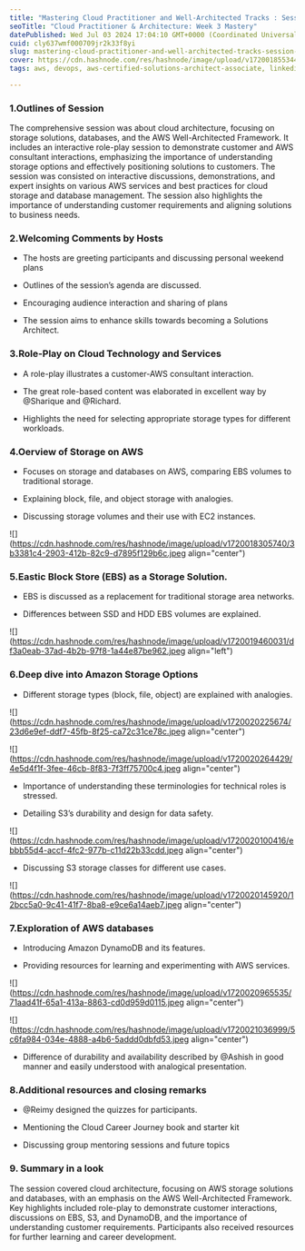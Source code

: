 ```yaml
---
title: "Mastering Cloud Practitioner and Well-Architected Tracks : Session 3"
seoTitle: "Cloud Practitioner & Architecture: Week 3 Mastery"
datePublished: Wed Jul 03 2024 17:04:10 GMT+0000 (Coordinated Universal Time)
cuid: cly637wmf000709jr2k33f8yi
slug: mastering-cloud-practitioner-and-well-architected-tracks-session-3
cover: https://cdn.hashnode.com/res/hashnode/image/upload/v1720018553445/8b8d83f3-d706-4385-bfd9-e0c25817de61.jpeg
tags: aws, devops, aws-certified-solutions-architect-associate, linkedin-learning, besa

---
```


### 1.Outlines of Session

The comprehensive session was about cloud architecture, focusing on storage solutions, databases, and the AWS Well-Architected Framework. It includes an interactive role-play session to demonstrate customer and AWS consultant interactions, emphasizing the importance of understanding storage options and effectively positioning solutions to customers. The session was consisted on interactive discussions, demonstrations, and expert insights on various AWS services and best practices for cloud storage and database management. The session also highlights the importance of understanding customer requirements and aligning solutions to business needs.

### **2.Welcoming Comments by Hosts**

* The hosts are greeting participants and discussing personal weekend plans
    
* Outlines of the session’s agenda are discussed.
    
* Encouraging audience interaction and sharing of plans
    
* The session aims to enhance skills towards becoming a Solutions Architect.
    

### **3.Role-Play on Cloud Technology and Services**

* A role-play illustrates a customer-AWS consultant interaction.
    
* The great role-based content was elaborated in excellent way by @Sharique and @Richard.
    
* Highlights the need for selecting appropriate storage types for different workloads.
    

### **4.Oerview of Storage on AWS**

* Focuses on storage and databases on AWS, comparing EBS volumes to traditional storage.
    
* Explaining block, file, and object storage with analogies.
    
* Discussing storage volumes and their use with EC2 instances.
    

![](https://cdn.hashnode.com/res/hashnode/image/upload/v1720018305740/3b3381c4-2903-412b-82c9-d7895f129b6c.jpeg align="center")

### **5.Eastic Block Store (EBS) as a Storage Solution.**

* EBS is discussed as a replacement for traditional storage area networks.
    
* Differences between SSD and HDD EBS volumes are explained.
    

![](https://cdn.hashnode.com/res/hashnode/image/upload/v1720019460031/df3a0eab-37ad-4b2b-97f8-1a44e87be962.jpeg align="left")

### **6.Deep dive into Amazon Storage Options**

* Different storage types (block, file, object) are explained with analogies.
    

![](https://cdn.hashnode.com/res/hashnode/image/upload/v1720020225674/23d6e9ef-ddf7-45fb-8f25-ca72c31ce78c.jpeg align="center")

![](https://cdn.hashnode.com/res/hashnode/image/upload/v1720020264429/4e5d4f1f-3fee-46cb-8f83-7f3ff75700c4.jpeg align="center")

* Importance of understanding these terminologies for technical roles is stressed.
    
* Detailing S3’s durability and design for data safety.
    

![](https://cdn.hashnode.com/res/hashnode/image/upload/v1720020100416/ebbb55d4-accf-4fc2-977b-c11d22b33cdd.jpeg align="center")

* Discussing S3 storage classes for different use cases.
    

![](https://cdn.hashnode.com/res/hashnode/image/upload/v1720020145920/12bcc5a0-9c41-41f7-8ba8-e9ce6a14aeb7.jpeg align="center")

### **7.Exploration of AWS databases**

* Introducing Amazon DynamoDB and its features.
    
* Providing resources for learning and experimenting with AWS services.
    

![](https://cdn.hashnode.com/res/hashnode/image/upload/v1720020965535/71aad41f-65a1-413a-8863-cd0d959d0115.jpeg align="center")

![](https://cdn.hashnode.com/res/hashnode/image/upload/v1720021036999/5c6fa984-034e-4888-a4b6-5addd0dbfd53.jpeg align="center")

* Difference of durability and availability described by @Ashish in good manner and easily understood with analogical presentation.
    

### **8.Additional resources and closing remarks**

* @Reimy designed the quizzes for participants.
    
* Mentioning the Cloud Career Journey book and starter kit
    
* Discussing group mentoring sessions and future topics
    

### 9\. Summary in a look

The session covered cloud architecture, focusing on AWS storage solutions and databases, with an emphasis on the AWS Well-Architected Framework. Key highlights included role-play to demonstrate customer interactions, discussions on EBS, S3, and DynamoDB, and the importance of understanding customer requirements. Participants also received resources for further learning and career development.
